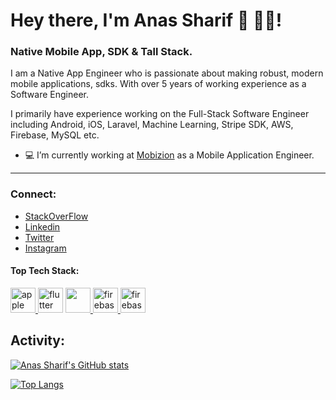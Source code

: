 # Hey there, I'm Anas Sharif 👋 👨‍💻! 

<!-- <a href="#"><img width="100%" height="4%" src="https://camo.githubusercontent.com/992babdffd8c74a1502de375fbdf7e4d54773242/68747470733a2f2f6d656469612e67697068792e636f6d2f6d656469612f53576f536b4e36447854737a71494b4571762f67697068792e676966" height="50px"/></a> -->

### Native Mobile App, SDK & Tall Stack.

I am a Native App Engineer who is passionate about making robust, modern mobile applications, sdks. With over 5 years of working experience as a Software Engineer.

I primarily have experience working on the Full-Stack Software Engineer including Android, iOS, Laravel, Machine Learning, Stripe SDK, AWS, Firebase, MySQL etc.

- 💻 I’m currently working at [Mobizion](https://www.mobizion.com/) as a Mobile Application Engineer.
***

### Connect: 
- [StackOverFlow](https://stackoverflow.com/users/5974659/anas-mehar)
- [Linkedin](https://www.linkedin.com/in/anas-mehar-68162b10b/)
- [Twitter](https://twitter.com/anas_sharif92)
- [Instagram](https://www.instagram.com/anas_maher24/)


#### Top Tech Stack:

<a href="https://developer.apple.com/ios/" target="_blank"> <img src="https://www.vectorlogo.zone/logos/apple/apple-tile.svg" alt="apple" width="40" height="40"/> </a>  <a href="https://developers.google.com/profile/u/anassharif" target="_blank"> <img src="https://www.vectorlogo.zone/logos/android/android-icon.svg" alt="flutter" width="40" height="40"/></a> <a href = "https://laravel.com/" tarrget = "_blank"> <img src = "https://www.vectorlogo.zone/logos/laravel/laravel-icon.svg" height = "40" width = "40"/> </a><a href="https://firebase.google.com/" target="_blank"> <img src="https://www.vectorlogo.zone/logos/firebase/firebase-icon.svg" alt="firebase" width="40" height="40"/> </a>
<img src="https://www.vectorlogo.zone/util/preview.html?image=/logos/php/php-ar21.svg" alt="firebase" width="40" height="40"/> </a>


<!-- [![Top Langs](https://github-readme-stats.vercel.app/api/top-langs/?username=anassharif)](https://github.com/anassharif/github-readme-stats) -->

## Activity:
[![Anas Sharif's GitHub stats](https://github-readme-stats.vercel.app/api?username=anassharif)](https://github.com/anassharif/github-readme-stats)

[![Top Langs](https://github-readme-stats.vercel.app/api/top-langs/?username=anassharif&layout=compact)](https://github.com/anassharif/github-readme-stats)

<!--
**AnasSharif/anassharif** is a ✨ _special_ ✨ repository because its `README.md` (this file) appears on your GitHub profile.

Here are some ideas to get you started:

- 💻 I’m currently working on ...
- 🌱 I’m currently learning ...
- 👯 I’m looking to collaborate on ...
- 🤔 I’m looking for help with ...
- 💬 Ask me about ...
- 📫 How to reach me: ...
- 😄 Pronouns: ...
- ⚡ Fun fact: ...
-->
